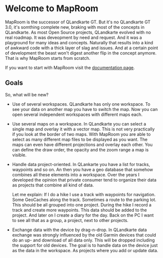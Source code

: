 # Welcome to MapRoom

MapRoom is the successor of QLandkarte GT. But it's no QLandkarte GT 3.0, it's somthing complete new, braking with most of the concepts in QLandkarte. As most Open Source projects, QLandkarte evolved with no real roadmap. It was deveopment by need and request. And it was a playground for many ideas and concepts. Naturally that results into a kind of awkward code with a thick layer of slag and issues. And at a certain point of development the beast won't digest another flip in the concept anymore. That is why MapRoom starts from scratch. 

If you want to start with MapRoom visit the [documentation page](DocMain).

## Goals

So, what will be new?

* Use of several workspaces. QLandkarte has only one workspace. To see your data on another map you have to switch the map. Now you can open several independent workspaces with different maps each.

* Use several maps on a workspace. In QLandkarte you can select a single map and overlay it with a vector map. This is not very practically if you look at the border of two maps. With MapRoom you are able to select as many different map files to be displayed as you want. The maps can even have different projections and overlay each other. You can define the draw order, the opacity and the zoom range a map is visible.

*  Handle data project-oriented. In QLankarte you have a list for tracks, waypoints and so on. An then you have a geo database that somehow combines all these elements into a workspace. Over the years I developed the opinion that private consumer tend to organize their data as projects that combine all kind of data. 

     Let me explain: If I do a hike I use a track with waypoints for navigation. Some GeoCaches along the track. Sometimes a route to the parking lot. This should be all grouped into one project. During the hike I record a track and create more waypoints. This data should be added to the project. And later on I create a diary for the day. Back on the PC I want to see all that as a group, a project, next to other projects. 

* Exchange data with the device by drag-n-drop. In QLandkarte data exchange was strongly influenced by the old Garmin devices that could do an up- and download of all data only. This will be dropped including the support for old devices. The goal is to handle data on the device just as the data in the workspace. As projects where you add or update data.


